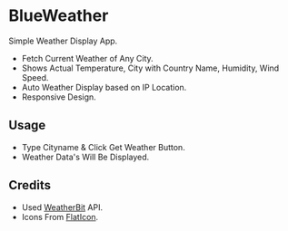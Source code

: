 # BlueWeather
Simple Weather Display App.
- Fetch Current Weather of Any City. 
- Shows Actual Temperature, City with Country Name, Humidity, Wind Speed.
- Auto Weather Display based on IP Location.
- Responsive Design.

## Usage

- Type Cityname & Click Get Weather Button.
- Weather Data's Will Be Displayed.

## Credits

- Used [WeatherBit](https://www.weatherbit.io/) API.
- Icons From [FlatIcon](https://flaticon.com/).

